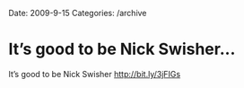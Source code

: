 Date: 2009-9-15
Categories: /archive

# It’s good to be Nick Swisher...

It’s good to be Nick Swisher <a href="http://bit.ly/3jFIGs" rel="nofollow">http://bit.ly/3jFIGs</a>
